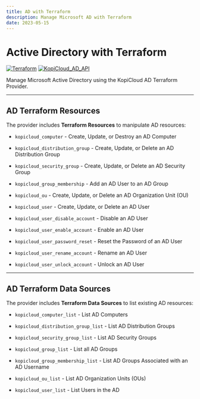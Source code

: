 ```yaml
---
title: AD with Terraform
description: Manage Microsoft AD with Terraform
date: 2023-05-15
---
```


# Active Directory with Terraform
[![Terraform](https://img.shields.io/badge/terraform-v1.3+-blue.svg)](https://www.terraform.io/downloads.html) [![KopiCloud_AD_API](https://img.shields.io/badge/kopiCloud_ad-v1.0+-blueviolet.svg)](https://www.kopicloud-ad-api.com)

Manage Microsoft Active Directory using the KopiCloud AD Terraform Provider.

----

## AD Terraform Resources

The provider includes **Terraform Resources** to manipulate AD resources:

- ```kopicloud_computer``` - Create, Update, or Destroy an AD Computer

- ```kopicloud_distribution_group``` - Create, Update, or Delete an AD Distribution Group

- ```kopicloud_security_group``` - Create, Update, or Delete an AD Security Group

- ```kopicloud_group_membership``` - Add an AD User to an AD Group

- ```kopicloud_ou``` - Create, Update, or Delete an AD Organization Unit (OU)

- ```kopicloud_user``` - Create, Update, or Delete an AD User

- ```kopicloud_user_disable_account``` - Disable an AD User

- ```kopicloud_user_enable_account``` - Enable an AD User

- ```kopicloud_user_password_reset``` - Reset the Password of an AD User

- ```kopicloud_user_rename_account``` - Rename an AD User

- ```kopicloud_user_unlock_account``` - Unlock an AD User

----

## AD Terraform Data Sources

The provider includes **Terraform Data Sources** to list existing AD resources:

- ```kopicloud_computer_list``` - List AD Computers

- ```kopicloud_distribution_group_list``` - List AD Distribution Groups

- ```kopicloud_security_group_list``` - List AD Security Groups

- ```kopicloud_group_list``` - List all AD Groups

- ```kopicloud_group_membership_list``` - List AD Groups Associated with an AD Username

- ```kopicloud_ou_list``` - List AD Organization Units (OUs)

- ```kopicloud_user_list``` - List Users in the AD

